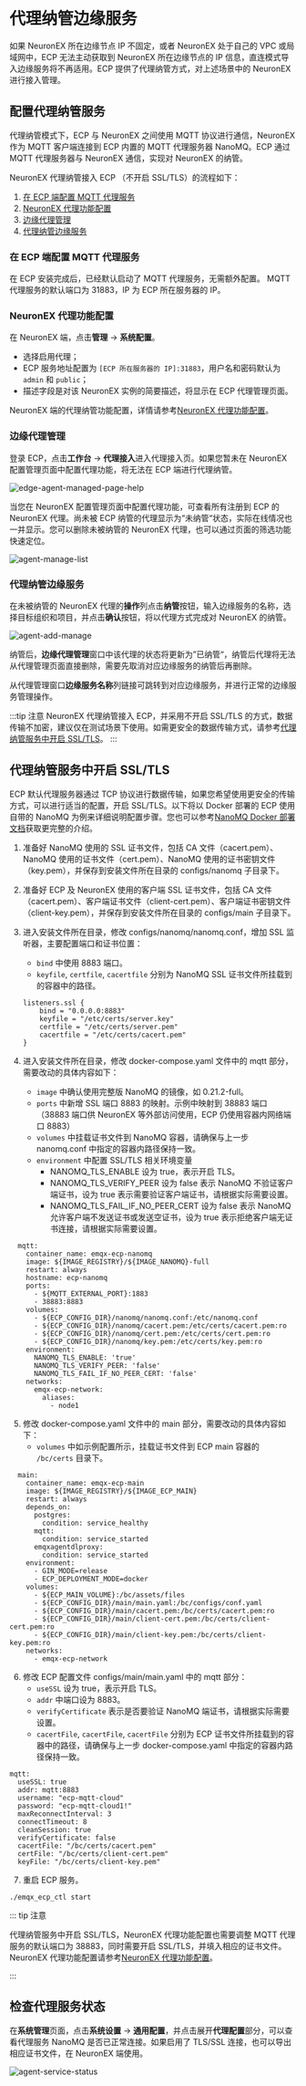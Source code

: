 # 代理纳管边缘服务

如果 NeuronEX 所在边缘节点 IP 不固定，或者 NeuronEX 处于自己的 VPC 或局域网中，ECP 无法主动获取到 NeuronEX 所在边缘节点的 IP 信息，直连模式导入边缘服务将不再适用。ECP 提供了代理纳管方式，对上述场景中的 NeuronEX 进行接入管理。

## 配置代理纳管服务

代理纳管模式下，ECP 与 NeuronEX 之间使用 MQTT 协议进行通信，NeuronEX 作为 MQTT 客户端连接到 ECP 内置的 MQTT 代理服务器 NanoMQ。ECP 通过 MQTT 代理服务器与 NeuronEX 通信，实现对 NeuronEX 的纳管。

NeuronEX 代理纳管接入 ECP （不开启 SSL/TLS）的流程如下：

1. [在 ECP 端配置 MQTT 代理服务](#在-ecp-端配置-mqtt-代理服务)
2. [NeuronEX 代理功能配置](#neuronex-代理功能配置)
3. [边缘代理管理](#边缘代理管理)
4. [代理纳管边缘服务](#代理纳管边缘服务)

### 在 ECP 端配置 MQTT 代理服务

在 ECP 安装完成后，已经默认启动了 MQTT 代理服务，无需额外配置。 MQTT 代理服务的默认端口为 31883，IP 为 ECP 所在服务器的 IP。

### NeuronEX 代理功能配置

在 NeuronEX 端，点击**管理** -> **系统配置**。

- 选择启用代理；
- ECP 服务地址配置为 `[ECP 所在服务器的 IP]:31883`，用户名和密码默认为 `admin` 和 `public`；
- 描述字段是对该 NeuronEX 实例的简要描述，将显示在 ECP 代理管理页面。

NeuronEX 端的代理纳管功能配置，详情请参考[NeuronEX 代理功能配置](https://docs.emqx.com/zh/neuronex/latest/admin/sys-configuration.html#%E4%BB%A3%E7%90%86%E5%8A%9F%E8%83%BD%E9%85%8D%E7%BD%AE)。

### 边缘代理管理

登录 ECP，点击**工作台** -> **代理接入**进入代理接入页。如果您暂未在 NeuronEX 配置管理页面中配置代理功能，将无法在 ECP 端进行代理纳管。

![edge-agent-managed-page-help](./_assets/edge-agent-managed-page-help.png)

当您在 NeuronEX 配置管理页面中配置代理功能，可查看所有注册到 ECP 的 NeuronEX 代理。尚未被 ECP 纳管的代理显示为“未纳管“状态，实际在线情况也一并显示。您可以删除未被纳管的 NeuronEX 代理，也可以通过页面的筛选功能快速定位。

![agent-manage-list](./_assets/edge-agent-manage-list.png)

### 代理纳管边缘服务

在未被纳管的 NeuronEX 代理的**操作**列点击**纳管**按钮，输入边缘服务的名称，选择目标组织和项目，并点击**确认**按钮，将以代理方式完成对 NeuronEX 的纳管。

![agent-add-manage](./_assets/edge-agent-add-manage.png)

纳管后，**边缘代理管理**窗口中该代理的状态将更新为”已纳管“，纳管后代理将无法从代理管理页面直接删除，需要先取消对应边缘服务的纳管后再删除。

从代理管理窗口**边缘服务名称**列链接可跳转到对应边缘服务，并进行正常的边缘服务管理操作。

:::tip 注意
NeuronEX 代理纳管接入 ECP，并采用不开启 SSL/TLS 的方式，数据传输不加密，建议仅在测试场景下使用。如需更安全的数据传输方式，请参考[代理纳管服务中开启 SSL/TLS](#代理纳管服务中开启-ssltls)。
:::

## 代理纳管服务中开启 SSL/TLS

ECP 默认代理服务器通过 TCP 协议进行数据传输，如果您希望使用更安全的传输方式，可以进行适当的配置，开启 SSL/TLS。以下将以 Docker 部署的 ECP 使用自带的 NanoMQ 为例来详细说明配置步骤。您也可以参考[NanoMQ Docker 部署文档](https://nanomq.io/docs/zh/latest/installation/docker.html)获取更完整的介绍。

1. 准备好 NanoMQ 使用的 SSL 证书文件，包括 CA 文件（cacert.pem）、NanoMQ 使用的证书文件（cert.pem）、NanoMQ 使用的证书密钥文件（key.pem），并保存到安装文件所在目录的 configs/nanomq 子目录下。

2. 准备好 ECP 及 NeuronEX 使用的客户端 SSL 证书文件，包括 CA 文件（cacert.pem）、客户端证书文件（client-cert.pem）、客户端证书密钥文件（client-key.pem），并保存到安装文件所在目录的 configs/main 子目录下。

3. 进入安装文件所在目录，修改 configs/nanomq/nanomq.conf，增加 SSL 监听器，主要配置端口和证书位置：

   - `bind` 中使用 8883 端口。
   - `keyfile`, `certfile`, `cacertfile` 分别为 NanoMQ SSL 证书文件所挂载到的容器中的路径。

   ```
   listeners.ssl {
       bind = "0.0.0.0:8883"
       keyfile = "/etc/certs/server.key"
       certfile = "/etc/certs/server.pem"
       cacertfile = "/etc/certs/cacert.pem"
   }
   ```

4. 进入安装文件所在目录，修改 docker-compose.yaml 文件中的 mqtt 部分，需要改动的具体内容如下：

   - `image` 中确认使用完整版 NanoMQ 的镜像，如 0.21.2-full。
   - `ports` 中新增 SSL 端口 8883 的映射。示例中映射到 38883 端口（38883 端口供 NeuronEX 等外部访问使用，ECP 仍使用容器内网络端口 8883）
   - `volumes` 中挂载证书文件到 NanoMQ 容器，请确保与上一步 nanomq.conf 中指定的容器内路径保持一致。
   - `environment` 中配置 SSL/TLS 相关环境变量
     - NANOMQ_TLS_ENABLE 设为 true，表示开启 TLS。
     - NANOMQ_TLS_VERIFY_PEER 设为 false 表示 NanoMQ 不验证客户端证书，设为 true 表示需要验证客户端证书，请根据实际需要设置。
     - NANOMQ_TLS_FAIL_IF_NO_PEER_CERT 设为 false 表示 NanoMQ 允许客户端不发送证书或发送空证书，设为 true 表示拒绝客户端无证书连接，请根据实际需要设置。

```
  mqtt:
    container_name: emqx-ecp-nanomq
    image: ${IMAGE_REGISTRY}/${IMAGE_NANOMQ}-full
    restart: always
    hostname: ecp-nanomq
    ports:
      - ${MQTT_EXTERNAL_PORT}:1883
      - 38883:8883
    volumes:
      - ${ECP_CONFIG_DIR}/nanomq/nanomq.conf:/etc/nanomq.conf
      - ${ECP_CONFIG_DIR}/nanomq/cacert.pem:/etc/certs/cacert.pem:ro
      - ${ECP_CONFIG_DIR}/nanomq/cert.pem:/etc/certs/cert.pem:ro
      - ${ECP_CONFIG_DIR}/nanomq/key.pem:/etc/certs/key.pem:ro
    environment:
      NANOMQ_TLS_ENABLE: 'true'
      NANOMQ_TLS_VERIFY_PEER: 'false'
      NANOMQ_TLS_FAIL_IF_NO_PEER_CERT: 'false'
    networks:
      emqx-ecp-network:
        aliases:
          - node1
```

5. 修改 docker-compose.yaml 文件中的 main 部分，需要改动的具体内容如下：
   - `volumes` 中如示例配置所示，挂载证书文件到 ECP main 容器的 `/bc/certs` 目录下。

```
  main:
    container_name: emqx-ecp-main
    image: ${IMAGE_REGISTRY}/${IMAGE_ECP_MAIN}
    restart: always
    depends_on:
      postgres:
        condition: service_healthy
      mqtt:
        condition: service_started
      emqxagentdlproxy:
        condition: service_started
    environment:
      - GIN_MODE=release
      - ECP_DEPLOYMENT_MODE=docker
    volumes:
      - ${ECP_MAIN_VOLUME}:/bc/assets/files
      - ${ECP_CONFIG_DIR}/main/main.yaml:/bc/configs/conf.yaml
      - ${ECP_CONFIG_DIR}/main/cacert.pem:/bc/certs/cacert.pem:ro
      - ${ECP_CONFIG_DIR}/main/client-cert.pem:/bc/certs/client-cert.pem:ro
      - ${ECP_CONFIG_DIR}/main/client-key.pem:/bc/certs/client-key.pem:ro
    networks:
      - emqx-ecp-network
```

6. 修改 ECP 配置文件 configs/main/main.yaml 中的 mqtt 部分：
   - `useSSL` 设为 true，表示开启 TLS。
   - `addr` 中端口设为 8883。
   - `verifyCertificate` 表示是否要验证 NanoMQ 端证书，请根据实际需要设置。
   - `cacertFile`, `cacertFile`, `cacertFile` 分别为 ECP 证书文件所挂载到的容器中的路径，请确保与上一步 docker-compose.yaml 中指定的容器内路径保持一致。

```
mqtt:
  useSSL: true
  addr: mqtt:8883
  username: "ecp-mqtt-cloud"
  password: "ecp-mqtt-cloud1!"
  maxReconnectInterval: 3
  connectTimeout: 8
  cleanSession: true
  verifyCertificate: false
  cacertFile: "/bc/certs/cacert.pem"
  certFile: "/bc/certs/client-cert.pem"
  keyFile: "/bc/certs/client-key.pem"
```

7. 重启 ECP 服务。

```shell
./emqx_ecp_ctl start
```

::: tip 注意

代理纳管服务中开启 SSL/TLS，NeuronEX 代理功能配置也需要调整 MQTT 代理服务的默认端口为 38883，同时需要开启 SSL/TLS，并填入相应的证书文件。NeuronEX 代理功能配置请参考[NeuronEX 代理功能配置](https://docs.emqx.com/zh/neuronex/latest/admin/sys-configuration.html#%E4%BB%A3%E7%90%86%E5%8A%9F%E8%83%BD%E9%85%8D%E7%BD%AE)。

:::

## 检查代理服务状态

在**系统管理**页面，点击**系统设置** -> **通用配置**，并点击展开**代理配置**部分，可以查看代理服务 NanoMQ 是否已正常连接。如果启用了 TLS/SSL 连接，也可以导出相应证书文件，在 NeuronEX 端使用。

![agent-service-status](./_assets/edge-agent-svc-status.png)

<!--

ECP 端安装时已自带 MQTT 服务器 NanoMQ，可以使用该服务器，也可以自行安装。

如果使用自行安装的 MQTT 服务器，需要按以下方式手动配置 MQTT 相关配置项。

### 基于 Docker 部署的 ECP

进入安装文件所在目录后，修改 configs/main/main.yaml 配置文件中的 mqtt 相关配置项，并重启 ECP。

```
mqtt:
  # 是否启用ssl
  useSSL: false
  # mqtt broker，格式为<mqtt服务地址>:<mqtt服务端口>
  addr: mqtt:1883
  # 连接mqtt服务验证用的用户名，如果未开启验证，可以不设置
  username: "ecp-mqtt-cloud"
  # 连接mqtt服务验证用的密码，如果未开启验证，可以不设置
  password: "ecp-mqtt-cloud1!"
  # 最大重连间隔，单位秒
  maxReconnectInterval: 3
  # 连接超时时间，单位秒
  connectTimeout: 8
  # 是否清理 session
  cleanSession: true
  # 是否校验证书，适用于ssl启用场景
  verifyCertificate: false
  # CA证书文件位置，适用于ssl启用场景，如果使用的是可信机构签发的证书，可以不设置
  cacertFile: ""
  # ECP端证书文件位置，适用于ssl启用场景
  certFile: ""
  # ECP端证书密钥文件位置，适用于ssl启用场景
  keyFile: ""
```

### 基于 Kubernetes 部署的 ECP

修改 configmap 中 mqtt 相关配置项。配置项具体内容与上文基于 Docker 方式部署的相同。

```
kubectl -n emqx-ecp edit configmap kube-ecp-stack-main-conf
``` -->
